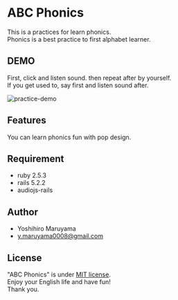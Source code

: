 # ABC Phonics

 This is a practices for learn phonics.  
 Phonics is a best practice to first alphabet learner.

## DEMO

 First, click and listen sound. then repeat after by yourself.  
 If you get used to, say first and listen sound after.

 ![practice-demo](https://user-images.githubusercontent.com/57389720/100820069-caf63480-3490-11eb-96c6-3c2753c682cc.png)

## Features
 
You can learn phonics fun with pop design.
 
## Requirement

* ruby 2.5.3
* rails 5.2.2
* audiojs-rails
 
## Author

* Yoshihiro Maruyama
* y.maruyama0008@gmail.com
 
## License

 "ABC Phonics" is under [MIT license](https://en.wikipedia.org/wiki/MIT_License).  
 Enjoy your English life and have fun!  
 Thank you.
 